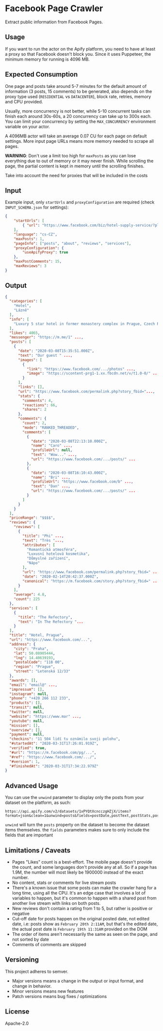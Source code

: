 # Facebook Page Crawler

Extract public information from Facebook Pages.

## Usage

If you want to run the actor on the Apify platform, you need to have at least a proxy so that Facebook doesn't block you. Since it uses Puppeteer, the minimum memory for running is 4096 MB.

## Expected Consumption

One page and posts take around 5-7 minutes for the default amount of information (3 posts, 15 comments) to be generated, also depends on the proxy type used (`RESIDENTIAL` vs `DATACENTER`), block rate, retries, memory and CPU provided.

Usually, more concurrency is not better, while 5-10 concurrent tasks can finish each around 30s-60s, a 20 concurrency can take up to 300s each. You can limit your concurrency by setting the `MAX_CONCURRENCY` environment variable on your actor.

A 4096MB actor will take an average 0.07 CU for each page on default settings. More input page URLs means more memory needed to scrape all pages.

**WARNING**: Don't use a limit too high for `maxPosts` as you can lose everything due to out of memory or it may never finish. While scrolling the page, the partial content is kept in memory until the scrolling finishes.

Take into account the need for proxies that will be included in the costs

## Input

Example input, only `startUrls` and `proxyConfiguration` are required (check `INPUT_SCHEMA.json` for settings):

```json
{
    "startUrls": [
        { "url": "https://www.facebook.com/biz/hotel-supply-service/?place_id=103095856397524" }
    ],
    "language": "cs-CZ",
    "maxPosts": 1,
    "pageInfo": ["posts", "about", "reviews", "services"],
    "proxyConfiguration": {
        "useApifyProxy": true
    },
    "maxPostComments": 15,
    "maxReviews": 3
}
```

## Output

```json
{
  "categories": [
    "Hotel",
    "Lázně"
  ],
  "info": [
    "Luxury 5 star hotel in former monastery complex in Prague, Czech Republic."
  ],
  "likes": 4065,
  "messenger": "https://m.me/1" ...,
  "posts": [
    {
      "date": "2020-03-08T15:35:51.000Z",
      "text": "Our guest " ...,
      "images": [
        {
          "link": "https://www.facebook.com/.../photos" ...,
          "image": "https://scontent-prg1-1.xx.fbcdn.net/v/t1.0-0/" ...
        }
      ],
      "links": [],
      "url": "https://www.facebook.com/permalink.php?story_fbid="...,
      "stats": {
        "comments": 4,
        "reactions": 66,
        "shares": 2
      },
      "comments": {
        "count": 2,
        "mode": "RANKED_THREADED",
        "comments": [
          {
            "date": "2020-03-08T22:13:10.000Z",
            "name": "Caro" ...,
            "profileUrl": null,
            "text": "Wow..." ...,
            "url": "https://www.facebook.com/.../posts/" ...
          },
          {
            "date": "2020-03-08T16:10:43.000Z",
            "name": "Bri" ...,
            "profileUrl": "https://www.facebook.com/b" ...,
            "text": "Dan" ...,
            "url": "https://www.facebook.com/.../posts/" ...
          }
        ]
      }
    }
  ],
  "priceRange": "$$$$",
  "reviews": {
    "reviews": [
      {
        "title": "Phi" ...,
        "text": "Très "...,
        "attributes": [
          "Romantická atmosféra",
          "Luxusní hotelová kosmetika",
          "Důmyslné zařízení",
          "Nápo"
        ],
        "url": "https://www.facebook.com/permalink.php?story_fbid=" ...,
        "date": "2020-02-14T20:42:37.000Z",
        "canonical": "https://m.facebook.com/story.php?story_fbid=" ...
      }
    ],
    "average": 4.8,
    "count": 225
  },
  "services": [
    {
      "title": "The Refectory",
      "text": "In The Refectory "...
    }
  ],
  "title": "Hotel, Prague",
  "url": "https://www.facebook.com/...",
  "address": {
    "city": "Praha",
    "lat": 50.08905444,
    "lng": 14.40639193,
    "postalCode": "118 00",
    "region": "Prague",
    "street": "Letenská 12/33"
  },
  "awards": [],
  "email": "email@" ...,
  "impressum": [],
  "instagram": null,
  "phone": "+420 266 112 233",
  "products": [],
  "transit": null,
  "twitter": null,
  "website": "https://www.mar" ...,
  "youtube": null,
  "mission": [],
  "overview": [],
  "payment": null,
  "checkins": "11 504 lidí tu oznámilo svoji polohu",
  "#startedAt": "2020-03-31T17:26:01.919Z",
  "verified": true,
  "#url": "https://m.facebook.com/pg/...",
  "#ref": "https://www.facebook.com/.../",
  "#version": 1,
  "#finishedAt": "2020-03-31T17:34:22.979Z"
}
```

## Advanced Usage

You can use the `unwind` parameter to display only the posts from your dataset on the platform, as such:

```
https://api.apify.com/v2/datasets/1xPYQtXcncczgHZjX/items?format=json&clean=1&unwind=posts&fields=postDate,postText,postStats,postLinks,postImages,postUrl,title,posts,pageUrl
```

`unwind` will turn the `posts` property on the dataset to become the dataset items themselves. the `fields` parameters makes sure to only include the fields that are important

## Limitations / Caveats

* Pages "Likes" count is a best-effort. The mobile page doesn't provide the count, and some languages don't provide any at all. So if a page has 1.9M, the number will most likely be 1900000 instead of the exact number.
* No content, stats or comments for live stream posts
* There's a known issue that some posts can make the crawler hang for a long time, using all the CPU. It's an edge case that involves a lot of variables to happen, but it's common to happen with a shared post from another live stream with links on both posts.
* New reviews don't contain a rating from 1 to 5, but rather is positive or negative
* Cut-off date for posts happen on the original posted date, not edited date, i.e: posts show as `February 20th 2:11AM`, but that's the edited date, the actual post date is `February 19th 11:31AM` provided on the DOM
* The order of items aren't necessarily the same as seen on the page, and not sorted by date
* Comments of comments are skipped

## Versioning

This project adheres to semver.

* Major versions means a change in the output or input format, and change in behavior.
* Minor versions means new features
* Patch versions means bug fixes / optimizations

## License

Apache-2.0

